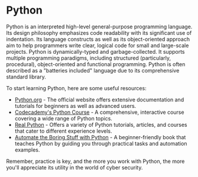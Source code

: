 # Python

Python is an interpreted high-level general-purpose programming language. Its design philosophy emphasizes code readability with its significant use of indentation. Its language constructs as well as its object-oriented approach aim to help programmers write clear, logical code for small and large-scale projects. Python is dynamically-typed and garbage-collected. It supports multiple programming paradigms, including structured (particularly, procedural), object-oriented and functional programming. Python is often described as a "batteries included" language due to its comprehensive standard library.

To start learning Python, here are some useful resources:

- [Python.org](https://www.python.org/) - The official website offers extensive documentation and tutorials for beginners as well as advanced users.
- [Codecademy's Python Course](https://www.codecademy.com/learn/learn-python) - A comprehensive, interactive course covering a wide range of Python topics.
- [Real Python](https://realpython.com/) - Offers a variety of Python tutorials, articles, and courses that cater to different experience levels.
- [Automate the Boring Stuff with Python](https://automatetheboringstuff.com/) - A beginner-friendly book that teaches Python by guiding you through practical tasks and automation examples.

Remember, practice is key, and the more you work with Python, the more you'll appreciate its utility in the world of cyber security.
